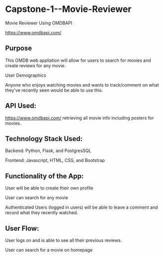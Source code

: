 # Capstone-1--Movie-Reviewer
Movie Reviewer Using OMDBAPI

https://www.omdbapi.com/


 ## Purpose

This OMDB web appliation will allow for users to search for movies and create reviews for any movie. 

User Demographics

Anyone who enjoys watching movies and wants to track/comment on what they've recently seen would be able to use this.

## API Used:
https://www.omdbapi.com/  retrieving all movie info including posters for movies.

## Technology Stack Used:

Backend: Python, Flask, and PostgresSQL

Frontend:  Javascript, HTML, CSS, and Bootstrap

## Functionality of the App:

User will be able to create their own profile

User can search for any movie

Authenticated Users (logged in users) will be able to leave a comment and record what they recently watched.

## User Flow:

User logs on and is able to see all their previous reviews.

User can search for a movie on homepage
